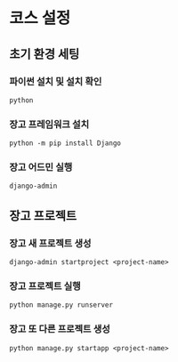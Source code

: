 # 코스 설정
## 초기 환경 세팅
### 파이썬 설치 및 설치 확인
```
python
```

### 장고 프레임워크 설치
```
python -m pip install Django
```

### 장고 어드민 실행
```
django-admin
```

## 장고 프로젝트
### 장고 새 프로젝트 생성
```
django-admin startproject <project-name>
```

### 장고 프로젝트 실행
```
python manage.py runserver
```

### 장고 또 다른 프로젝트 생성
```
python manage.py startapp <project-name>
```